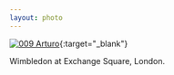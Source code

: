 ```yaml
---
layout: photo
---
```


[![009 Arturo](https://c1.staticflickr.com/1/420/19124318159_a02c0e2f36_c.jpg)](https://www.flickr.com/photos/131440297@N08/19124318159/){:target="_blank"}

Wimbledon at Exchange Square, London.
